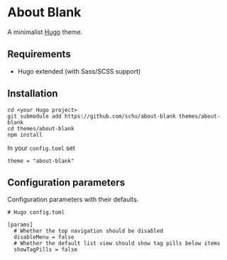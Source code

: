 # About Blank

A minimalist [Hugo](https://gohugo.io/) theme.

## Requirements

* Hugo extended (with Sass/SCSS support)

## Installation

```
cd <your Hugo project>
git submodule add https://github.com/schu/about-blank themes/about-blank
cd themes/about-blank
npm install
```

In your `config.toml` set

```
theme = "about-blank"
```

## Configuration parameters

Configuration parameters with their defaults.

```
# Hugo config.toml

[params]
  # Whether the top navigation should be disabled
  disableMenu = false
  # Whether the default list view should show tag pills below items
  showTagPills = false
```
